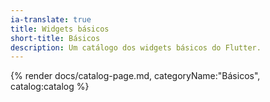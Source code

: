 ```yaml
---
ia-translate: true
title: Widgets básicos
short-title: Básicos
description: Um catálogo dos widgets básicos do Flutter.
---
```


{% render docs/catalog-page.md, categoryName:"Básicos", catalog:catalog %}
